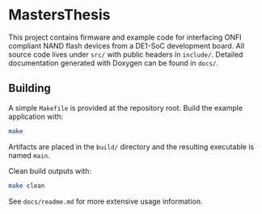 # MastersThesis

This project contains firmware and example code for interfacing ONFI compliant NAND flash devices from a DE1-SoC development board.  All source code lives under `src/` with public headers in `include/`.  Detailed documentation generated with Doxygen can be found in `docs/`.

## Building

A simple `Makefile` is provided at the repository root.  Build the example application with:

```bash
make
```

Artifacts are placed in the `build/` directory and the resulting executable is named `main`.

Clean build outputs with:

```bash
make clean
```

See `docs/readme.md` for more extensive usage information.
